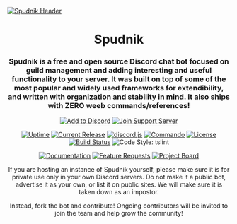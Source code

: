 [![Spudnik Header][img-banner]][url-homepage]

<div align="center">

# Spudnik

### Spudnik is a free and open source Discord chat bot focused on guild management and adding interesting and useful functionality to your server. It was built on top of some of the most popular and widely used frameworks for extendibility, and written with organization and stability in mind. It also ships with ZERO weeb commands/references!

[![Add to Discord][img-button-add]][url-invite] [![Join Support Server][img-button-support]][url-support]

[![Uptime][img-uptime-robot]][url-homepage] [![Current Release][img-current-release]][url-current-release] [![discord.js][img-discord-js]][url-discord-js] [![Commando][img-commando]][url-commando] [![License][img-license]][url-license] [![Build Status][img-build-status]][url-build-status] ![Code Style: tslint][img-code-style]

[![Documentation][img-button-docs]][url-docs] [![Feature Requests][img-button-feathub]][url-feathub] [![Project Board][img-button-project]][url-github-project-board]

If you are hosting an instance of Spudnik yourself, please make sure it is for private use only in your own Discord servers. Do not make it a public bot, advertise it as your own, or list it on public sites. We will make sure it is taken down as an impostor.

Instead, fork the bot and contribute! Ongoing contributors will be invited to join the team and help grow the community!

</div>

[url-docs-commands]: https://docs.spudnik.io/commands/
[url-docs-getting-started]: https://docs.spudnik.io/getting-started/

[url-docs]: https://docs.spudnik.io/
[img-button-docs]: https://i.imgur.com/bLyWo9q.png

[img-banner]: https://i.imgur.com/y0dl0sN.png
[url-homepage]: https://spudnik.io

[img-button-feathub]: https://i.imgur.com/hznbDlJ.png
[url-feathub]: https://feathub.com/Spudnik-Group/Spudnik

[img-button-add]: https://i.imgur.com/v3WWi7e.png
[url-invite]: https://spudnik.io/invite

[img-button-support]: https://i.imgur.com/NCr9cL8.png
[url-support]: https://spudnik.io/support

[img-button-project]: https://i.imgur.com/jqWPmk4.png
[url-github-project-board]: https://github.com/orgs/Spudnik-Group/projects/1

[img-current-release]: https://img.shields.io/github/release/Spudnik-Group/Spudnik.svg?style=flat-square
[url-current-release]: https://github.com/Spudnik-Group/Spudnik/releases/latest

[img-license]: https://img.shields.io/github/license/Spudnik-Group/Spudnik.svg?style=flat-square
[url-license]: https://github.com/Spudnik-Group/Spudnik/blob/master/LICENSE

[img-build-status]: https://img.shields.io/travis/Spudnik-Group/Spudnik.svg?style=flat-square
[url-build-status]: https://travis-ci.org/Spudnik-Group/Spudnik

[img-uptime-robot]: https://img.shields.io/uptimerobot/ratio/7/m780969734-824d124e5ea4e2eeb26dcda8.svg?style=flat-square

[img-code-style]: https://img.shields.io/badge/style-tslint-000000.svg?longCache=true&style=flat-square&label=code%20style


[img-discord-js]: https://img.shields.io/badge/library-discord.js-blue.svg?style=flat-square
[url-discord-js]: https://discord.js.org/#/
[img-commando]: https://img.shields.io/badge/library-Commando-blue.svg?style=flat-square
[url-commando]: https://github.com/discordjs/Commando
